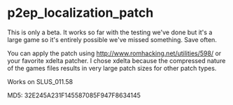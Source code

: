 # p2ep_localization_patch

This is only a beta.  It works so far with the testing we've done but it's a large game so it's entirely possible we've missed something.  Save often.

You can apply the patch using http://www.romhacking.net/utilities/598/ or your favorite xdelta patcher.
I chose xdelta because the compressed nature of the games files results in very large patch sizes for other patch types.  

Works on SLUS_011.58

MD5: 32E245A231F145587085F947F8634145
